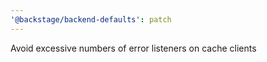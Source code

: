 ```yaml
---
'@backstage/backend-defaults': patch
---
```


Avoid excessive numbers of error listeners on cache clients
